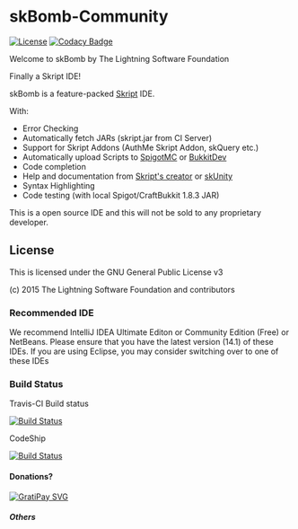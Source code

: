 # skBomb-Community
[![License](https://img.shields.io/badge/License-GNU%20GPL%20v3-blue.svg)](https://www.gnu.org/copyleft/gpl.html)
[![Codacy Badge](https://www.codacy.com/project/badge/4144c94bd5ba4d4994cae6927fb59539)](https://www.codacy.com/app/xiurobert/skBomb-Community)

Welcome to skBomb by The Lightning Software Foundation

Finally a Skript IDE!

skBomb is a feature-packed [Skript](http://dev.bukkit.org/bukkit-plugins/skript/) IDE.

With:
- Error Checking
- Automatically fetch JARs (skript.jar from CI Server)
- Support for Skript Addons (AuthMe Skript Addon, skQuery etc.)
- Automatically upload Scripts to [SpigotMC](http://spigotmc.org) or [BukkitDev](http://dev.bukkit.org)
- Code completion
- Help and documentation from [Skript's creator](http://njol.ch/projects/skript/doc/) or [skUnity](http://skunity.com)
- Syntax Highlighting
- Code testing (with local Spigot/CraftBukkit 1.8.3 JAR)

This is a open source IDE and this will not be sold to any proprietary developer.

## License
This is licensed under the GNU General Public License v3

(c) 2015 The Lightning Software Foundation and contributors

### Recommended IDE
We recommend IntelliJ IDEA Ultimate Editon or Community Edition (Free) or NetBeans. Please ensure
that you have the latest version (14.1) of these IDEs. If you are using Eclipse, you may consider
switching over to one of these IDEs

### Build Status
Travis-CI Build status

[![Build Status](https://travis-ci.org/Lightning-SF/skBomb-Community.svg?branch=master)](https://travis-ci.org/Lightning-SF/skBomb-Community)

CodeShip

[![Build Status](https://codeship.com/projects/91d1b8b0-d375-0132-e36d-5a0ae0b16bdc/status?branch=master)](https://codeship.com/projects/77661)
#### Donations?
[![GratiPay SVG](http://img.shields.io/gratipay/xiurobert.svg)](http://gratipay.com/xiurobert/)

##### Others
